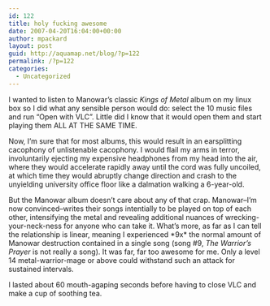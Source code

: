 ```yaml
---
id: 122
title: holy fucking awesome
date: 2007-04-20T16:04:00+00:00
author: mpackard
layout: post
guid: http://aquamap.net/blog/?p=122
permalink: /?p=122
categories:
  - Uncategorized
---
```

I wanted to listen to Manowar&#8217;s classic _Kings of Metal_ album on my linux box so I did what any sensible person would do: select the 10 music files and run &#8220;Open with VLC&#8221;. Little did I know that it would open them and start playing them ALL AT THE SAME TIME.

Now, I&#8217;m sure that for most albums, this would result in an earsplitting cacophony of unlistenable cacophony. I would flail my arms in terror, involuntarily ejecting my expensive headphones from my head into the air, where they would accelerate rapidly away until the cord was fully uncoiled, at which time they would abruptly change direction and crash to the unyielding university office floor like a dalmation walking a 6-year-old.

But the Manowar album doesn&#8217;t care about any of that crap. Manowar&#8211;I&#8217;m now convinced&#8211;writes their songs intentially to be played on top of each other, intensifying the metal and revealing additional nuances of wrecking-your-neck-ness for anyone who can take it. What&#8217;s more, as far as I can tell the relationship is linear, meaning I experienced \*9x\* the normal amount of Manowar destruction contained in a single song (song #9, _The Warrior&#8217;s Prayer_ is not really a song). It was far, far too awesome for me. Only a level 14 metal-warrior-mage or above could withstand such an attack for sustained intervals.

I lasted about 60 mouth-agaping seconds before having to close VLC and make a cup of soothing tea.
